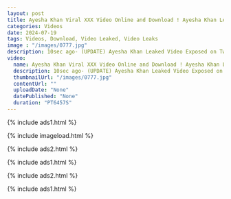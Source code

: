 ```yaml
---
layout: post
title: Ayesha Khan Viral XXX Video Online and Download ! Ayesha Khan Leak mms
categories: Videos
date: 2024-07-19
tags: Videos, Download, Video Leaked, Video Leaks
image : "/images/0777.jpg"
description: 10sec ago- (UPDATE) Ayesha Khan Leaked Video Exposed on Twitter [WATCH]— Ayesha Khan Viral Video Online HD. Ayesha Khan leaked Video Instagram, Twitter, Tiktok FULL'Video. videos. Initially shared on TikTok
video:
  name: Ayesha Khan Viral XXX Video Online and Download ! Ayesha Khan Leak mms
  description: 10sec ago- (UPDATE) Ayesha Khan Leaked Video Exposed on Twitter [WATCH]— Ayesha Khan Viral Video Online HD. Ayesha Khan leaked Video Instagram, Twitter, Tiktok FULL'Video. videos. Initially shared on TikTok
  thumbnailUrl: "/images/0777.jpg"
  contentUrl: ""
  uploadDate: "None"
  datePublished: "None"
  duration: "PT6457S"
---
```

{% include ads1.html %}

{% include imageload.html %}

{% include ads2.html %}

{% include ads1.html %}

{% include ads2.html %}

{% include ads1.html %}

